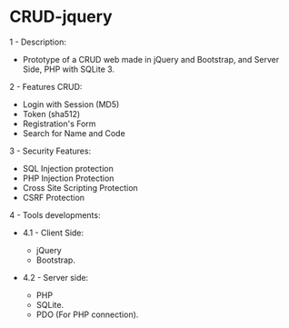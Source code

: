 # CRUD-jquery

1 - Description:

- Prototype of a CRUD web made in jQuery and Bootstrap, and Server Side, PHP with SQLite 3. 

2 - Features CRUD:

- Login with Session (MD5)
- Token (sha512)
- Registration's Form
- Search for Name and Code 

3 - Security Features:
- SQL Injection protection
- PHP Injection Protection 
- Cross Site Scripting Protection 
- CSRF Protection 

4 - Tools developments: 

- 4.1 - Client Side: 
  - jQuery 
  - Bootstrap. 

- 4.2 - Server side: 
  - PHP
  - SQLite. 
  - PDO (For PHP connection).
